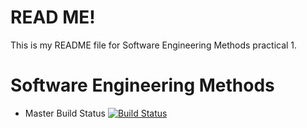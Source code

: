 <h1>READ ME!</h1> 
This is my README file for Software Engineering Methods practical 1.

# Software Engineering Methods
- Master Build Status 
[![Build Status](https://travis-ci.org/struanxyz/sem.svg?branch=master)](https://travis-ci.org/struanxyz/sem)